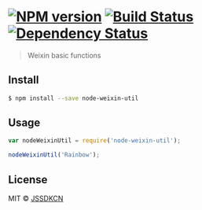 #  [![NPM version][npm-image]][npm-url] [![Build Status][travis-image]][travis-url] [![Dependency Status][daviddm-image]][daviddm-url]

> Weixin basic functions


## Install

```sh
$ npm install --save node-weixin-util
```


## Usage

```js
var nodeWeixinUtil = require('node-weixin-util');

nodeWeixinUtil('Rainbow');
```


## License

MIT © [JSSDKCN](blog.3gcnbeta.com)


[npm-image]: https://badge.fury.io/js/node-weixin-util.svg
[npm-url]: https://npmjs.org/package/node-weixin-util
[travis-image]: https://travis-ci.org/JSSDKCN/node-weixin-util.svg?branch=master
[travis-url]: https://travis-ci.org/JSSDKCN/node-weixin-util
[daviddm-image]: https://david-dm.org/JSSDKCN/node-weixin-util.svg?theme=shields.io
[daviddm-url]: https://david-dm.org/JSSDKCN/node-weixin-util
